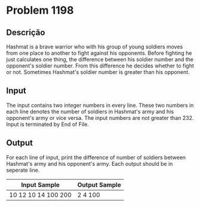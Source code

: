 # Problem 1198

Descrição
----------

Hashmat is a brave warrior who with his group of young soldiers moves from one place to another to fight against his opponents. Before fighting he just calculates one thing, the difference between his soldier number and the opponent's soldier number. From this difference he decides whether to fight or not. Sometimes Hashmat's soldier number is greater than his opponent.

Input
-----

The input contains two integer numbers in every line. These two numbers in each line denotes the number of soldiers in Hashmat's army and his opponent's army or vice versa. The input numbers are not greater than 232. Input is terminated by End of File.

Output
------

For each line of input, print the difference of number of soldiers between Hashmat's army and his opponent's army. Each output should be in seperate line.


| Input Sample | Output Sample |
| --- | --- |
| 10 12 10 14 100 200 | 2 4 100 |

